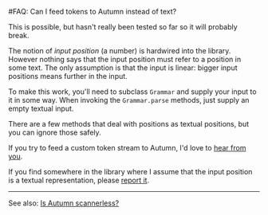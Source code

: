 #FAQ: Can I feed tokens to Autumn instead of text?

This is possible, but hasn't really been tested so far so it will probably break.

The notion of *input position* (a number) is hardwired into the library. However nothing says
that the input position must refer to a position in some text. The only assumption is that the
input is linear: bigger input positions means further in the input.

To make this work, you'll need to subclass `Grammar` and supply your input to it in some way.
When invoking the `Grammar.parse` methods, just supply an empty textual input.

There are a few methods that deal with positions as textual positions, but you can ignore those
safely.

If you try to feed a custom token stream to Autumn, I'd love to [hear from you].

If you find somewhere in the library where I assume that the input position is a textual
representation, please [report it].

[hear from you]: mailto:norswap@gmail.com
[report it]: https://github.com/norswap/whimsy/issues

---

See also: [Is Autumn scannerless?](scannerless.md)